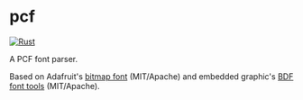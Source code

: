 # pcf

[![Rust](https://github.com/dobrite/pcf/actions/workflows/rust.yml/badge.svg)](https://github.com/dobrite/pcf/actions/workflows/rust.yml)

A PCF font parser.

Based on Adafruit's [bitmap font] (MIT/Apache) and embedded graphic's [BDF font tools] (MIT/Apache).

[bitmap font]: https://github.com/adafruit/Adafruit_CircuitPython_Bitmap_Font
[BDF font tools]: https://github.com/embedded-graphics/bdf

